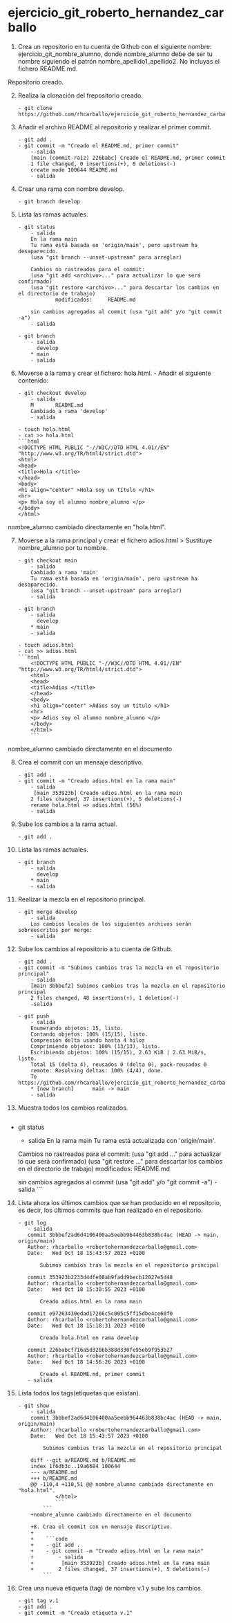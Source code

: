 # ejercicio_git_roberto_hernandez_carballo

1. Crea un repositorio en tu cuenta de Github con el siguiente nombre: ejercicio_git_nombre_alumno, donde nombre_alumno debe de ser tu nombre siguiendo el patrón nombre_apellido1_apellido2. No incluyas el fichero README.md.

Repositorio creado.

2. Realiza la clonación del frepositorio creado.

    ```code
    - git clone https://github.com/rhcarballo/ejercicio_git_roberto_hernandez_carballo
    ```

3. Añadir el archivo README al repositorio y realizar el primer commit.

    ```code
    - git add .
    - git commit -m "Creado el README.md, primer commit"
        - salida
        [main (commit-raíz) 226babc] Creado el README.md, primer commit
        1 file changed, 0 insertions(+), 0 deletions(-)
        create mode 100644 README.md
        - salida
    ```

4. Crear una rama con nombre develop.

    ```code
    - git branch develop
    ```
5. Lista las ramas actuales.

    ```code
    - git status
        - salida
        En la rama main
        Tu rama está basada en 'origin/main', pero upstream ha desaparecido.
        (usa "git branch --unset-upstream" para arreglar)

        Cambios no rastreados para el commit:
        (usa "git add <archivo>..." para actualizar lo que será confirmado)
        (usa "git restore <archivo>..." para descartar los cambios en el directorio de trabajo)
                modificados:     README.md

        sin cambios agregados al commit (usa "git add" y/o "git commit -a")
        - salida

    - git branch
        - salida
          develop
        * main
        - salida
    ```

6. Moverse a la rama y crear el fichero: hola.html. - Añadir el siguiente contenido: 

    ```code
    - git checkout develop
        - salida
        M       README.md
        Cambiado a rama 'develop'
        - salida
    
    - touch hola.html
    - cat >> hola.html
    ```html
    <!DOCTYPE HTML PUBLIC "-//W3C//DTD HTML 4.01//EN" "http://www.w3.org/TR/html4/strict.dtd">
    <html>
    <head>
    <title>Hola </title>
    </head>
    <body>
    <h1 align="center" >Hola soy un título </h1>
    <hr>
    <p> Hola soy el alumno nombre_alumno </p>
    </body>
    </html>
    ```

nombre_alumno cambiado directamente en "hola.html".

7. Moverse a la rama principal y crear el fichero adios.html > Sustituye nombre_alumno por tu nombre.

    ```code
    - git checkout main
        - salida
        Cambiado a rama 'main'
        Tu rama está basada en 'origin/main', pero upstream ha desaparecido.
        (usa "git branch --unset-upstream" para arreglar)
        - salida
    
    - git branch
        - salida
          develop
        * main
        - salida
    
    - touch adios.html
    - cat >> adios.html
    ```html
        <!DOCTYPE HTML PUBLIC "-//W3C//DTD HTML 4.01//EN" "http://www.w3.org/TR/html4/strict.dtd">
        <html>
        <head>
        <title>Adios </title>
        </head>
        <body>
        <h1 align="center" >Adios soy un título </h1>
        <hr>
        <p> Adios soy el alumno nombre_alumno </p>
        </body>
        </html>
        ```
    ```
nombre_alumno cambiado directamente en el documento

8. Crea el commit con un mensaje descriptivo.

    ```code
    - git add .
    - git commit -m "Creado adios.html en la rama main"
        - salida
         [main 353923b] Creado adios.html en la rama main
        2 files changed, 37 insertions(+), 5 deletions(-)
        rename hola.html => adios.html (56%)
        - salida
    ```

9. Sube los cambios a la rama actual.

    ```code
    - git add .
    ```
10. Lista las ramas actuales.

    ```code
    - git branch
        - salida
          develop
        * main
        - salida
    ```

11. Realizar la mezcla en el repositorio principal.

    ```code
    - git merge develop
        - salida
        Los cambios locales de los siguientes archivos serán sobreescritos por merge:
        - salida
    ```

12. Sube los cambios al repositorio a tu cuenta de Github.

    ```code
    - git add .
    - git commit -m "Subimos cambios tras la mezcla en el repositorio principal"
        - salida
        [main 3bbbef2] Subimos cambios tras la mezcla en el repositorio principal
        2 files changed, 48 insertions(+), 1 deletion(-)
        -salida

    - git push
        - salida
        Enumerando objetos: 15, listo.
        Contando objetos: 100% (15/15), listo.
        Compresión delta usando hasta 4 hilos
        Comprimiendo objetos: 100% (13/13), listo.
        Escribiendo objetos: 100% (15/15), 2.63 KiB | 2.63 MiB/s, listo.
        Total 15 (delta 4), reusados 0 (delta 0), pack-reusados 0
        remote: Resolving deltas: 100% (4/4), done.
        To https://github.com/rhcarballo/ejercicio_git_roberto_hernandez_carballo
        * [new branch]      main -> main
        - salida
    
13. Muestra todos los cambios realizados.

    ```code
   - git status
        - salida
        En la rama main
        Tu rama está actualizada con 'origin/main'.

        Cambios no rastreados para el commit:
        (usa "git add <archivo>..." para actualizar lo que será confirmado)
        (usa "git restore <archivo>..." para descartar los cambios en el directorio de trabajo)
                modificados:     README.md

        sin cambios agregados al commit (usa "git add" y/o "git commit -a")
        -salida
    ```

14. Lista ahora los últimos cambios que se han producido en el repositorio, es decir, los últimos commits que han realizado en el repositorio.

     ```code
    - git log
        - salida
        commit 3bbbef2ad6d4106400aa5eebb964463b838bc4ac (HEAD -> main, origin/main)
        Author: rhcarballo <robertohernandezcarballo@gmail.com>
        Date:   Wed Oct 18 15:43:57 2023 +0100

            Subimos cambios tras la mezcla en el repositorio principal

        commit 353923b2233d4dfe08ab9fadd9becb12027e5d48
        Author: rhcarballo <robertohernandezcarballo@gmail.com>
        Date:   Wed Oct 18 15:30:55 2023 +0100

            Creado adios.html en la rama main

        commit e97263430edad17266c5c005c5ff15dbe4ce60f0
        Author: rhcarballo <robertohernandezcarballo@gmail.com>
        Date:   Wed Oct 18 15:18:31 2023 +0100

            Creado hola.html en rama develop

        commit 226babcf716a5d32bbb388d330fe95eb9f953b27
        Author: rhcarballo <robertohernandezcarballo@gmail.com>
        Date:   Wed Oct 18 14:56:26 2023 +0100

            Creado el README.md, primer commit
        - salida
    ```

15. Lista todos los tags(etiquetas que existan).

    ```code
    - git show
        - salida
        commit 3bbbef2ad6d4106400aa5eebb964463b838bc4ac (HEAD -> main, origin/main)
        Author: rhcarballo <robertohernandezcarballo@gmail.com>
        Date:   Wed Oct 18 15:43:57 2023 +0100

            Subimos cambios tras la mezcla en el repositorio principal

        diff --git a/README.md b/README.md
        index 1f6db3c..19a6684 100644
        --- a/README.md
        +++ b/README.md
        @@ -110,4 +110,51 @@ nombre_alumno cambiado directamente en "hola.html".
                </html>
                ```
            ```
        +nombre_alumno cambiado directamente en el documento
        
        +8. Crea el commit con un mensaje descriptivo.
        +
        +    ```code
        +    - git add .
        +    - git commit -m "Creado adios.html en la rama main"
        +        - salida
        +         [main 353923b] Creado adios.html en la rama main
        +        2 files changed, 37 insertions(+), 5 deletions(-)
            ```
    ```

16. Crea una nueva etiqueta (tag) de nombre v.1 y sube los cambios.

    ```code
    - git tag v.1
    - git add .
    - git commit -m "Creada etiqueta v.1"
    
